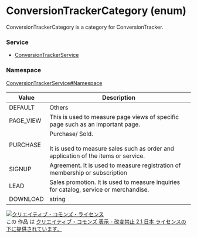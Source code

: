 # ConversionTrackerCategory (enum)
ConversionTrackerCategory is a category for ConversionTracker.
### Service
+ [ConversionTrackerService](../../services/ConversionTrackerService.md)

### Namespace
[ConversionTrackerService#Namespace](../../services/ConversionTrackerService.md#namespace)

| Value | Description | 
|---|---|
| DEFAULT| Others |
| PAGE_VIEW| This is used to measure page views of specific page such as an important page. |
| PURCHASE| Purchase/ Sold. <br><br>It is used to measure sales such as order and application of the items or service. |
| SIGNUP| Agreement. It is used to measure registration of membership or subscription |
| LEAD| Sales promotion. It is used to measure inquiries for catalog, service or merchandise. |
| DOWNLOAD| string| Download.<br>*It will be displayed as "Other" from Campaign Management Tool and/or report. |

<a rel="license" href="http://creativecommons.org/licenses/by-nd/2.1/jp/"><img alt="クリエイティブ・コモンズ・ライセンス" style="border-width:0" src="https://i.creativecommons.org/l/by-nd/2.1/jp/88x31.png" /></a><br />この 作品 は <a rel="license" href="http://creativecommons.org/licenses/by-nd/2.1/jp/">クリエイティブ・コモンズ 表示 - 改変禁止 2.1 日本 ライセンスの下に提供されています。</a>
